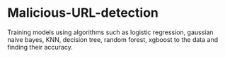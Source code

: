 # Malicious-URL-detection  

Training models using algorithms such as logistic regression, gaussian naive bayes, KNN, decision tree, random forest, xgboost to the data and finding their accuracy.  

